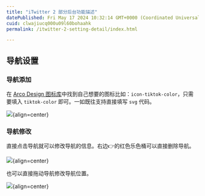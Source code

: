 ```yaml
---
title: "iTwitter 2 部分后台功能描述"
datePublished: Fri May 17 2024 10:32:14 GMT+0000 (Coordinated Universal Time)
cuid: clwajiucq000u09l60bohaahk
permalink: /itwitter-2-setting-detail/index.html

---
```


## 导航设置

### 导航添加

在 [Arco Design 图标库](https://arco.design/vue/component/icon)中找到自己想要的图标比如：`icon-tiktok-color`，只需要填入 `tiktok-color` 即可。一如既往支持直接填写 `svg` 代码。

![](https://blog.oss.200011.net/11ty/20259/1757579171310-103add4e-7337-4780-abe9-dea438544860.gif){align=center}

### 导航修改

直接点击导航就可以修改导航的信息。右边👉的红色乐色桶可以直接删除导航。

![](https://blog.oss.200011.net/11ty/20259/1757579171667-80726d81-b08a-40f3-8719-f5a0034d9ed2.gif){align=center}

也可以直接拖动导航修改导航位置。

![](https://blog.oss.200011.net/11ty/20259/1757579172039-d4ec6261-8436-40d1-a900-d686eedef0b2.gif){align=center}